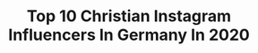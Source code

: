 ---
title: Top 10 Christian Instagram Influencers In Germany In 2020
description: >-
  Find top christian Instagram influencers in Germany in 2020. Most popular hashtags: #stayathome #ootd #portraitphotography #germany.
platform: Instagram
profiles:
  - username: "goethes_welt"
    fullname: >-
      Goethes Welt
    location: "Germany"
    followers: 27395
    engagement: 906
    commentsToLikes: 0.045517
    id: ck0w1joczjoig0i196zew7juz
    verified: false
    hashtags: "#dressurpony, #pony, #paard, #dressurpferd"
  - username: "hello.its.me.anni"
    fullname: >-
      Lifestyle ☼ Beauty ☼ Fashion
    location: "Germany"
    followers: 17555
    engagement: 531
    commentsToLikes: 0.135343
    id: ck6u18ii2k8hh0j71aer6lw4s
    verified: false
    hashtags: "#watch, #goals, #winter, #discoverunder20k"
  - username: "nataschalike"
    fullname: >-
      FASHION • BEAUTY • TRAVEL
    location: "Germany"
    followers: 12854
    engagement: 715
    commentsToLikes: 0.207758
    id: ck6twye92ut430j71omy8t8ai
    verified: false
    hashtags: "#accessoires, #beauty, #springish, #travel"
  - username: "dasglueckskind_de"
    fullname: >-
      Julia Maria Klein • Glückskind
    location: "Germany"
    followers: 25916
    engagement: 317
    commentsToLikes: 0.047008
    id: ck14kchnrouab0i19kvg2ke19
    verified: false
    hashtags: "#gl, #zuhause, #kinderdisco, #schokoschatztruhenkuchen"
  - username: "_karsunke_"
    fullname: >-
      Christian Karsunke🇩🇪
    location: "Germany"
    followers: 114266
    engagement: 700
    commentsToLikes: 0.019885
    id: ck5q77e5a09qi0i11vlj8998h
    verified: false
    hashtags: "#food, #stayhydrated, #wirliebenlebensmittel, #mainblick"
  - username: "vonguteneltern"
    fullname: >-
      Von guten Eltern
    location: "Germany"
    followers: 23003
    engagement: 257
    commentsToLikes: 0.050402
    id: ck5zkwmitkase0i142otqr8xu
    verified: false
    hashtags: "#supportlocalbusiness, #allbymyself, #wochenbett, #geburtsvorbereitung"
  - username: "24mcarrera"
    fullname: >-
      Michael Carrera
    location: "Germany"
    followers: 45249
    engagement: 323
    commentsToLikes: 0.018137
    id: ck5hgfhtz2hww0i11fc7iptme
    verified: true
    hashtags: "#gococks, #quedateencasa, #salmos4, #diosesbueno"
  - username: "type.arno"
    fullname: >-
      Arno 📸
    location: "Germany"
    followers: 53289
    engagement: 512
    commentsToLikes: 0.027954
    id: ck0u7x94o60l90i19bw2xctg9
    verified: false
    hashtags: "#fitness, #coolface, #grafitti, #greencolor"
  - username: "clmfub"
    fullname: >-
      Clmfub
    location: "Germany"
    followers: 3905
    engagement: 2367
    commentsToLikes: 0.158584
    id: ck6u986zzw23u0j716mtzf64l
    verified: false
    hashtags: "#darkmobs, #streetshared, #visualambassadors, #sigma"
  - username: "serena.ycc"
    fullname: >-
      Serena Chen
    location: "Germany"
    followers: 6667
    engagement: 1663
    commentsToLikes: 0.042011
    id: ck14gler45sj90i19qkxe4q6n
    verified: false
    hashtags: "#sonya7iii, #seeaustralia, #lake, #createexplore"
---